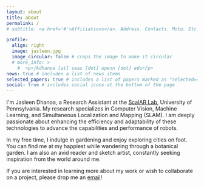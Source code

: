 ```yaml
---
layout: about
title: about
permalink: /
# subtitle: <a href='#'>Affiliations</a>. Address. Contacts. Moto. Etc.

profile:
  align: right
  image: jasleen.jpg
  image_circular: false # crops the image to make it circular
  # more_info: >
    #  <p>jkdhanoa [at] seas [dot] upenn [dot] edu</p>
news: true # includes a list of news items
selected_papers: true # includes a list of papers marked as "selected={true}"
social: true # includes social icons at the bottom of the page
---
```


I'm Jasleen Dhanoa, a Research Assistant at the [ScalAR Lab](https://www.grasp.upenn.edu/people/jasleen-kaur-dhanoa/), University of Pennsylvania. My research specializes in Computer Vision, Machine Learning, and Simultaneous Localization and Mapping (SLAM). I am deeply passionate about enhancing the efficiency and adaptability of these technologies to advance the capabilities and performance of robots. 

In my free time, I indulge in gardening and enjoy exploring cities on foot. You can find me at my happiest while wandering through a botanical garden. I am also an avid reader and sketch artist, constantly seeking inspiration from the world around me.

If you are interested in learning more about my work or wish to collaborate on a project, please drop me an [email](dhanoajasleen7@gmail.com)!
